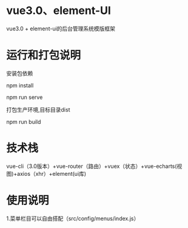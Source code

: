 # vue3.0、element-UI
vue3.0 + element-ui的后台管理系统模版框架

# 运行和打包说明
安装包依赖

npm install

npm run serve

打包生产环境,目标目录dist

npm run build

# 技术栈
vue-cli（3.0版本）+vue-router（路由）+vuex（状态）+vue-echarts(视图)+axios（xhr）+element(ui库)


# 使用说明
1.菜单栏目可以自由搭配（src/config/menus/index.js）


